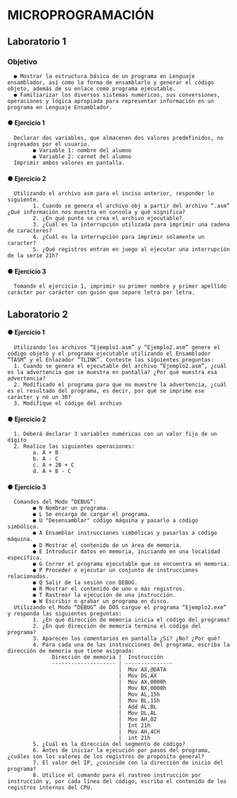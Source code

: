 # MICROPROGRAMACIÓN
## Laboratorio 1
### Objetivo
      ● Mostrar la estructura básica de un programa en Lenguaje ensamblador, así como la forma de ensamblarlo y generar el código objeto, además de su enlace como programa ejecutable.
      ● Familiarizar los diversos sistemas numéricos, sus conversiones, operaciones y lógica apropiada para representar información en un programa en Lenguaje Ensamblador.
#### ● Ejercicio 1
      Declarar dos variables, que almacenen dos valores predefinidos, no ingresados por el usuario.
            ● Variable 1: nombre del alumno
            ● Variable 2: carnet del alumno
      Imprimir ambos valores en pantalla.
#### ● Ejercicio 2
      Utilizando el archivo asm para el inciso anterior, responder lo siguiente.
            1. Cuando se genera el archivo obj a partir del archivo “.asm” ¿Qué información nos muestra en consola y qué significa?
            2. ¿En qué punto se crea el archivo ejecutable?
            3. ¿Cuál es la interrupción utilizada para imprimir una cadena de caracteres?
            4. ¿Cuál es la interrupción para imprimir solamente un caracter?
            5. ¿Qué registros entran en juego al ejecutar una interrupción de la serie 21h?
#### ● Ejercicio 3            
      Tomando el ejercicio 1, imprimir su primer nombre y primer apellido carácter por carácter con guión que separe letra por letra.

## Laboratorio 2
#### ● Ejercicio 1
      Utilizando los archivos “Ejemplo1.asm” y “Ejemplo2.asm” genere el código objeto y el programa ejecutable utilizando el Ensamblador “TASM” y el Enlazador “TLINK”. Conteste las siguientes preguntas:
      1. Cuando se genera el ejecutable del archivo “Ejemplo2.asm”, ¿cuál es la advertencia que se muestra en pantalla? ¿Por qué muestra esa advertencia?
      2. Modificado el programa para que no muestre la advertencia, ¿cuál es el resultado del programa, es decir, por qué se imprime ese carácter y no un 30?
      3. Modifique el código del archivo
#### ● Ejercicio 2
      1. Deberá declarar 3 variables numéricas con un valor fijo de un dígito
      2. Realice las siguientes operaciones:
            a. A + B
            b. A - C
            c. A + 2B + C
            d. A + B - C
#### ● Ejercicio 3            
      Comandos del Modo “DEBUG”:
            ● N Nombrar un programa.
            ● L Se encarga de cargar el programa.
            ● U "Desensamblar" código máquina y pasarlo a código simbólico.
            ● A Ensamblar instrucciones simbólicas y pasarlas a código máquina.
            ● D Mostrar el contenido de un área de memoria.
            ● E Introducir datos en memoria, iniciando en una localidad específica.
            ● G Correr el programa ejecutable que se encuentra en memoria.
            ● P Proceder o ejecutar un conjunto de instrucciones relacionadas.
            ● Q Salir de la sesión con DEBUG.
            ● R Mostrar el contenido de uno o más registros.
            ● T Rastrear la ejecución de una instrucción.
            ● W Escribir o grabar un programa en disco.
      Utilizando el Modo “DEBUG” de DOS cargue el programa “Ejemplo2.exe” y responda las siguientes preguntas:
            1. ¿En qué dirección de memoria inicia el código del programa?
            2. ¿En qué dirección de memoria termina el código del programa?
            3. Aparecen los comentarios en pantalla ¿Sí? ¿No? ¿Por qué?
            4. Para cada una de las instrucciones del programa, escriba la dirección de memoria que tiene asignada:
                  Dirección de memoria |  Instrucción
                  -------------------- | --------------- 
                                       |  Mov AX,@DATA
                                       |  Mov DS,AX
                                       |  Mov AX,0000h
                                       |  Mov BX,0000h
                                       |  Mov AL,15h
                                       |  Mov BL,15h
                                       |  Add AL,BL
                                       |  Mov DL,AL
                                       |  Mov AH,02
                                       |  Int 21h
                                       |  Mov AH,4CH
                                       |  int 21h    
            5. ¿Cuál es la dirección del segmento de código?
            6. Antes de iniciar la ejecución por pasos del programa, ¿cuáles son los valores de los registros de propósito general?
            7. El valor del IP, ¿coincide con la dirección de inicio del programa?
            8. Utilice el comando para el rastreo instrucción por instrucción y, por cada línea del código, escriba el contenido de los registros internos del CPU.
      
